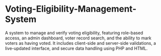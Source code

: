 # Voting-Eligibility-Management-System
A system to manage and verify voting eligibility, featuring role-based access, an admin dashboard, voter record search, and the ability to mark voters as having voted. It includes client-side and server-side validations, a live-updated interface, and secure data handling using PHP and HTML.
